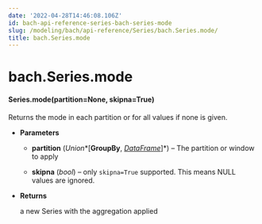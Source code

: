 ```yaml
---
date: '2022-04-28T14:46:08.106Z'
id: bach-api-reference-series-bach-series-mode
slug: /modeling/bach/api-reference/Series/bach.Series.mode/
title: bach.Series.mode
---
```


# bach.Series.mode


#### Series.mode(partition=None, skipna=True)
Returns the mode in each partition or for all values if none is given.


* **Parameters**

    
    * **partition** (*Union**[**GroupBy**, *[*DataFrame*](../DataFrame/bach.DataFrame/#bach.DataFrame)*]*) – The partition or window to apply


    * **skipna** (*bool*) – only `skipna=True` supported. This means NULL values are ignored.



* **Returns**

    a new Series with the aggregation applied


<!-- !! processed by numpydoc !! -->

